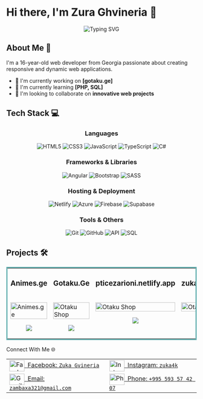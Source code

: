 # Hi there, I'm Zura Ghvineria 👋

<div align="center">
  <img src="https://readme-typing-svg.herokuapp.com?font=Fira+Code&size=30&duration=3000&pause=1000&color=2F81F7&center=true&vCenter=true&width=600&lines=Full-Stack+Developer;16+Year+Old+Coding+Enthusiast;Building+the+Web+of+Tomorrow" alt="Typing SVG" />
</div>

## About Me 🚀

I'm a 16-year-old web developer from Georgia passionate about creating responsive and dynamic web applications.

- 🔭 I'm currently working on **[gotaku.ge]**
- 🌱 I'm currently learning **[PHP, SQL]**
- 👯 I'm looking to collaborate on **innovative web projects**

## Tech Stack 💻

<div align="center">

### Languages
![HTML5](https://img.shields.io/badge/HTML5-E34F26?style=for-the-badge&logo=html5&logoColor=white)
![CSS3](https://img.shields.io/badge/CSS3-1572B6?style=for-the-badge&logo=css3&logoColor=white)
![JavaScript](https://img.shields.io/badge/JavaScript-F7DF1E?style=for-the-badge&logo=javascript&logoColor=black)
![TypeScript](https://img.shields.io/badge/TypeScript-007ACC?style=for-the-badge&logo=typescript&logoColor=white)
![C#](https://img.shields.io/badge/C%23-239120?style=for-the-badge&logo=c-sharp&logoColor=white)

### Frameworks & Libraries
![Angular](https://img.shields.io/badge/Angular-DD0031?style=for-the-badge&logo=angular&logoColor=white)
![Bootstrap](https://img.shields.io/badge/Bootstrap-563D7C?style=for-the-badge&logo=bootstrap&logoColor=white)
![SASS](https://img.shields.io/badge/Sass-CC6699?style=for-the-badge&logo=sass&logoColor=white)

### Hosting & Deployment
![Netlify](https://img.shields.io/badge/Netlify-00C7B7?style=for-the-badge&logo=netlify&logoColor=white)
![Azure](https://img.shields.io/badge/Microsoft_Azure-0089D6?style=for-the-badge&logo=microsoft-azure&logoColor=white)
![Firebase](https://img.shields.io/badge/Firebase-FFCA28?style=for-the-badge&logo=firebase&logoColor=black)
![Supabase](https://img.shields.io/badge/Supabase-3ECF8E?style=for-the-badge&logo=supabase&logoColor=white)

### Tools & Others
![Git](https://img.shields.io/badge/Git-F05032?style=for-the-badge&logo=git&logoColor=white)
![GitHub](https://img.shields.io/badge/GitHub-100000?style=for-the-badge&logo=github&logoColor=white)
![API](https://img.shields.io/badge/API-0096FF?style=for-the-badge&logo=api&logoColor=white)
![SQL](https://img.shields.io/badge/SQL-4479A1?style=for-the-badge&logo=mysql&logoColor=white)

</div>

## Projects 🛠️

<table bordercolor="#66b2b2">
  <tr>
    <td width="50%" valign="top">
      <h3 align="center">Animes.ge</h3>
      <br />
      <a target="_blank" href="https://animes.ge/">
        <img src="https://api.microlink.io?url=https://animes.ge&screenshot=true&meta=false&embed=screenshot.url" width="100%" alt="Animes.ge"/>
      </a>
      <br />
      <p align="center">
        <a href="https://github.com/YOUR_GITHUB_USERNAME/animes-website" target="_blank">
        </a>  
        <a href="https://animes.ge/" target="_blank">
          <img src="https://img.shields.io/badge/Website-00C7B7?style=for-the-badge&logo=netlify&logoColor=white"/>
        </a>
      </p>
    </td>
    <td width="50%" valign="top">
      <h3 align="center">Gotaku.Ge</h3>
      <br />
      <a target="_blank" href="https://otakushopge.netlify.app">
        <img src="https://api.microlink.io?url=https://otakushopge.netlify.app&screenshot=true&meta=false&embed=screenshot.url" width="100%" alt="Otaku Shop"/>
      </a>
      <br />
      <p align="center">
        <a href="https://github.com/YOUR_GITHUB_USERNAME/otaku-shop" target="_blank">
        </a>
        <a href="https://otakushopge.netlify.app" target="_blank">
          <img src="https://img.shields.io/badge/Website-00C7B7?style=for-the-badge&logo=netlify&logoColor=white"/>
        </a>
      </p>
    </td>
    <td width="50%" valign="top">
      <h3 align="center">pticezarioni.netlify.app</h3>
      <br />
      <a target="_blank" href="pticezarioni.netlify.app">
        <img src="https://api.microlink.io?url=https://pticezarioni.netlify.app&screenshot=true&meta=false&embed=screenshot.url" width="100%" alt="Otaku Shop"/>
      </a>
      <br />
      <p align="center">
        <a href="https://github.com/YOUR_GITHUB_USERNAME/pticezarioni" target="_blank">
        </a>
        <a href="https://pticezarioni.netlify.app" target="_blank">
          <img src="https://img.shields.io/badge/Website-00C7B7?style=for-the-badge&logo=netlify&logoColor=white"/>
        </a>
      </p>
    </td>
        <td width="50%" valign="top">
      <h3 align="center">zuka4k.netlify.app</h3>
      <br />
      <a target="_blank" href="zuka4k.netlify.app">
        <img src="https://api.microlink.io?url=https://zuka4k.netlify.app&screenshot=true&meta=false&embed=screenshot.url" width="100%" alt="Otaku Shop"/>
      </a>
      <br />
      <p align="center">
        <a href="https://github.com/YOUR_GITHUB_USERNAME/zuka4k" target="_blank">
        </a>
        <a href="https://zuka4k.netlify.app" target="_blank">
          <img src="https://img.shields.io/badge/Website-00C7B7?style=for-the-badge&logo=netlify&logoColor=white"/>
        </a>
      </p>
    </td>
    <td width="50%" valign="top">
      <h3 align="center">nodeapp1.netlify.app</h3>
      <br />
      <a target="_blank" href="nodeapp1.netlify.app">
        <img src="https://api.microlink.io?url=https://nodeapp1.netlify.app&screenshot=true&meta=false&embed=screenshot.url" width="100%" alt="Otaku Shop"/>
      </a>
      <br />
      <p align="center">
        <a href="https://github.com/YOUR_GITHUB_USERNAME/nodeapp" target="_blank">
        </a>
        <a href="https://nodeapp1.netlify.app" target="_blank">
          <img src="https://img.shields.io/badge/Website-00C7B7?style=for-the-badge&logo=netlify&logoColor=white"/>
        </a>
      </p>
    </td>
  </tr>
</table>

Connect With Me 🌐
<div align="center" style="text-decoration: none;">
  <table>
    <tr>
      <td>
        <a href="https://facebook.com/zuka.gvineria" target="_blank">
          <img align="center" src="https://cdn.jsdelivr.net/npm/simple-icons@v3/icons/facebook.svg" alt="Facebook" height="30" width="40" />
          <span style="text-decoration: none;">&nbsp;Facebook: <code style="text-decoration: none;">Zuka Gvineria</code></span>
        </a>
      </td>
      <td>
        <a href="https://instagram.com/zuka4k" target="_blank">
          <img align="center" src="https://cdn.jsdelivr.net/npm/simple-icons@v3/icons/instagram.svg" alt="Instagram" height="30" width="40" />
          <span style="text-decoration: none;">&nbsp;Instagram: <code style="text-decoration: none;">zuka4k</code></span>
        </a>
      </td>
    </tr>
    <tr>
      <td>
        <a href="mailto:zambaxa321@gmail.com">
          <img align="center" src="https://cdn.jsdelivr.net/npm/simple-icons@v3/icons/gmail.svg" alt="Gmail" height="30" width="40" />
          <span style="text-decoration: none;">&nbsp;Email: <code style="text-decoration: none;">zambaxa321@gmail.com</code></span>
        </a>
      </td>
      <td>
        <a href="tel:+995593574207">
          <img align="center" src="https://cdn.jsdelivr.net/npm/simple-icons@v3/icons/whatsapp.svg" alt="Phone" height="30" width="40" />
          <span style="text-decoration: none;">&nbsp;Phone: <code style="text-decoration: none;">+995 593 57 42 07</code></span>
        </a>
      </td>
    </tr>
  </table>
</div>

